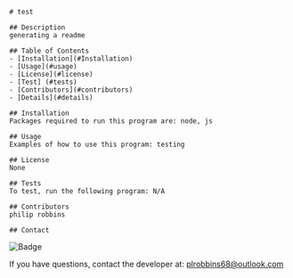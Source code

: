 
    # test
    
    ## Description
    generating a readme
    
    ## Table of Contents
    - [Installation](#Installation)
    - [Usage](#usage)
    - [License](#license)
    - [Test] (#tests)
    - [Contributors](#contributors)
    - [Details](#details)
    
    ## Installation
    Packages required to run this program are: node, js

    ## Usage
    Examples of how to use this program: testing

    ## License
    None

    ## Tests
    To test, run the following program: N/A

    ## Contributors
    philip robbins

    ## Contact
    
![Badge](https://img.shields.io/badge/Github-plrobbins-4cbb9)
    
If you have questions, contact the developer at: plrobbins68@outlook.com